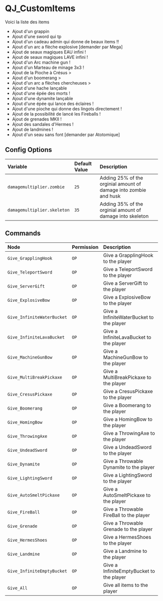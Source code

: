 # QJ_CustomItems
Voici la liste des items

- Ajout d'un grappin
- Ajout d'une sword qui tp
- Ajout d'un cadeau admin qui donne de beaux items !!
- Ajout d'un arc a flèche explosive [demander par Mega]
- Ajout de seaux magiques EAU  infini !
- Ajout de seaux magiques LAVE infini ! 
- Ajout d'un Arc machine gun !
- Ajout d'un Marteau de minage 3x3 !
- Ajout de la Pioche à Crésus >
- Ajout d'un boomerang >
- Ajout d'un arc a flèches chercheuses >
- Ajout d'une hache lançable
- Ajout d'une épée des morts !
- Ajout d'une dynamite lançable
- Ajout d'une épée qui lance des éclaires !
- Ajout d'une pioche qui donne des lingots directement !
- Ajout de la possibilité de lancé les Fireballs !
- Ajout de grenades MKII !
- Ajout des sandales d'Hermes !
- Ajout de landmines !
- Ajout d'un seau sans font [demander par Atotomique]

## Config Options

| Variable                     | Default Value    | Description                                                                        |
| :--------------------------- |:-----------------| :----------------------------------------------------------------------------------|
| `damagemultiplier.zombie`    | `25`             | Adding 25% of the orginial amount of damage into zombie and husk                   |
| `damagemultiplier.skeleton`  | `35`             | Adding 35% of the orginial amount of damage into skeleton                          |

## Commands

| Node                       | Permission       | Description                                                                        |
| :--------------------------|:-----------------| :----------------------------------------------------------------------------------|
| `Give_GrapplingHook`       | `OP`             | Give a GrapplingHook to the player                                                 |
| `Give_TeleportSword`       | `OP`             | Give a TeleportSword to the player                                                 |
| `Give_ServerGift`          | `OP`             | Give a ServerGift to the player                                                    |
| `Give_ExplosiveBow`        | `OP`             | Give a ExplosiveBow to the player                                                  |
| `Give_InfiniteWaterBucket` | `OP`             | Give a InfiniteWaterBucket to the player                                           |
| `Give_InfiniteLavaBucket`  | `OP`             | Give a InfiniteLavaBucket to the player                                            |
| `Give_MachineGunBow`       | `OP`             | Give a MachineGunBow to the player                                                 |
| `Give_MultiBreakPickaxe`   | `OP`             | Give a MultiBreakPickaxe to the player                                             |
| `Give_CresusPickaxe`       | `OP`             | Give a CresusPickaxe to the player                                                 |
| `Give_Boomerang`           | `OP`             | Give a Boomerang to the player                                                     |
| `Give_HomingBow`           | `OP`             | Give a HomingBow to the player                                                     |
| `Give_ThrowingAxe`         | `OP`             | Give a ThrowingAxe to the player                                                   |
| `Give_UndeadSword`         | `OP`             | Give a UndeadSword to the player                                                   |
| `Give_Dynamite`            | `OP`             | Give a Throwable Dynamite to the player                                            |
| `Give_LightingSword`       | `OP`             | Give a LightingSword to the player                                                 |
| `Give_AutoSmeltPickaxe`    | `OP`             | Give a AutoSmeltPickaxe to the player                                              |
| `Give_FireBall`            | `OP`             | Give a Throwable FireBall to the player                                            |
| `Give_Grenade`             | `OP`             | Give a Throwable Grenade to the player                                             |
| `Give_HermesShoes`         | `OP`             | Give a HermesShoes to the player                                                   |
| `Give_Landmine`            | `OP`             | Give a Landmine to the player                                                      |
| `Give_InfiniteEmptyBucket` | `OP`             | Give a InfiniteEmptyBucket to the player                                           |
| `Give_All`                 | `OP`             | Give all items to the player                                                       |
